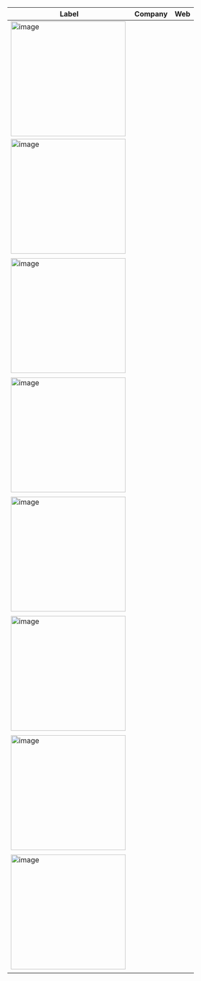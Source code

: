 
Label | Company | Web
-- | -- | --
<img width="260" alt="image" src="https://github.com/ludwich66/Quansheng_UV-K5_Firmware/assets/12202733/ffcd4c9e-cfe0-4b04-9add-a54a0a8512c5"> |   |  
<img width="260" alt="image" src="https://github.com/ludwich66/Quansheng_UV-K5_Firmware/assets/12202733/4cd3f407-5425-487d-adec-4f3c61a51cda">  |   |  
<img width="260" alt="image" src="https://github.com/ludwich66/Quansheng_UV-K5_Firmware/assets/12202733/dd14929a-d1b8-4c30-b5a8-5b2833ca375d">  |   |  
<img width="260" alt="image" src="https://github.com/ludwich66/Quansheng_UV-K5_Firmware/assets/12202733/cc148ea4-6c47-481d-8779-d7d841b9d2b0">  |   |  
<img width="260" alt="image" src="https://github.com/ludwich66/Quansheng_UV-K5_Firmware/assets/12202733/2ac0fd52-da16-4d49-8288-1c4e214cac26">  |   |  
<img width="260" alt="image" src="https://github.com/ludwich66/Quansheng_UV-K5_Firmware/assets/12202733/0c8d070d-3076-4da8-82e5-bc9d6853a3fd">  |   | 
<img width="260" alt="image" src="https://github.com/ludwich66/Quansheng_UV-K5_Firmware/assets/12202733/d124e2df-1e3f-4281-8e60-639507247883">  |   | 
<img width="260" alt="image" src="https://github.com/ludwich66/Quansheng_UV-K5_Firmware/assets/12202733/b03e00f7-21aa-40eb-9837-6e6ef41cd3d8">  |   | 

